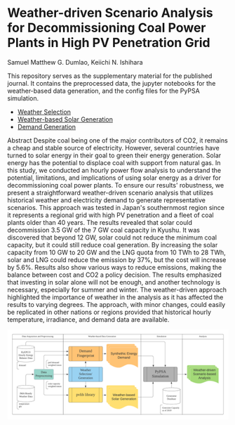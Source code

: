 # Weather-driven Scenario Analysis for Decommissioning Coal Power Plants in High PV Penetration Grid
Samuel Matthew G. Dumlao, Keiichi N. Ishihara

This repository serves as the supplementary material for the published journal. It contains the preprocessed data, the jupyter notebooks for the weather-based data generation, and the config files for the PyPSA simulation. 

- [Weather Selection](https://nbviewer.jupyter.org/github/smdumlao/demandfingerprint/blob/main/papers/coaldecommissioning/s1_weather_selection.ipynb)
- [Weather-based Solar Generation](https://nbviewer.jupyter.org/github/smdumlao/demandfingerprint/blob/main/papers/coaldecommissioning/s2_weather_based_solar_generation.ipynb)
- [Demand Generation](https://nbviewer.jupyter.org/github/smdumlao/demandfingerprint/blob/main/papers/coaldecommissioning/s3_demand_generation.ipynb)

Abstract
Despite coal being one of the major contributors of CO2, it remains a cheap and stable source of electricity. However, several countries have turned to solar energy in their goal to green their energy generation. Solar energy has the potential to displace coal with support from natural gas. In this study, we conducted an hourly power flow analysis to understand the potential, limitations, and implications of using solar energy as a driver for decommissioning coal power plants. To ensure our results' robustness, we present a straightforward weather-driven scenario analysis that utilizes historical weather and electricity demand to generate representative scenarios. This approach was tested in Japan's southernmost region since it represents a regional grid with high PV penetration and a fleet of coal plants older than 40 years. The results revealed that solar could decommission 3.5 GW of the 7 GW coal capacity in Kyushu. It was discovered that beyond 12 GW, solar could not reduce the minimum coal capacity, but it could still reduce coal generation. By increasing the solar capacity from 10 GW to 20 GW and the LNG quota from 10 TWh to 28 TWh, solar and LNG could reduce the emission by 37%, but the cost will increase by 5.6%. Results also show various ways to reduce emissions, making the balance between cost and CO2 a policy decision. The results emphasized that investing in solar alone will not be enough, and another technology is necessary, especially for summer and winter. The weather-driven approach highlighted the importance of weather in the analysis as it has affected the results to varying degrees. The approach, with minor changes, could easily be replicated in other nations or regions provided that historical hourly temperature, irradiance, and demand data are available.

![image](fig/weather_driven_approach.png)



